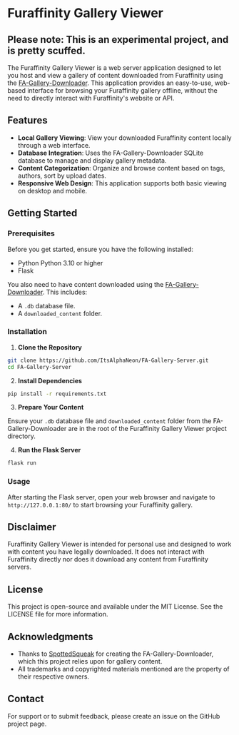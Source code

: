 # Furaffinity Gallery Viewer
## Please note: This is an experimental project, and is pretty scuffed.

The Furaffinity Gallery Viewer is a web server application designed to let you host and view a gallery of content downloaded from Furaffinity using the [FA-Gallery-Downloader](https://github.com/SpottedSqueak/FA-Gallery-Downloader). This application provides an easy-to-use, web-based interface for browsing your Furaffinity gallery offline, without the need to directly interact with Furaffinity's website or API.

## Features

- **Local Gallery Viewing**: View your downloaded Furaffinity content locally through a web interface.
- **Database Integration**: Uses the FA-Gallery-Downloader SQLite database to manage and display gallery metadata.
- **Content Categorization**: Organize and browse content based on tags, authors, sort by upload dates.
- **Responsive Web Design**: This application supports both basic viewing on desktop and mobile.

## Getting Started

### Prerequisites

Before you get started, ensure you have the following installed:
- Python Python 3.10 or higher
- Flask

You also need to have content downloaded using the [FA-Gallery-Downloader](https://github.com/SpottedSqueak/FA-Gallery-Downloader). This includes:
- A `.db` database file.
- A `downloaded_content` folder.

### Installation

1. **Clone the Repository**

```bash
git clone https://github.com/ItsAlphaNeon/FA-Gallery-Server.git
cd FA-Gallery-Server
```

2. **Install Dependencies**

```bash
pip install -r requirements.txt
```

3. **Prepare Your Content**

Ensure your `.db` database file and `downloaded_content` folder from the FA-Gallery-Downloader are in the root of the Furaffinity Gallery Viewer project directory.

4. **Run the Flask Server**

```bash
flask run
```

### Usage

After starting the Flask server, open your web browser and navigate to `http://127.0.0.1:80/` to start browsing your Furaffinity gallery.

## Disclaimer

Furaffinity Gallery Viewer is intended for personal use and designed to work with content you have legally downloaded. It does not interact with Furaffinity directly nor does it download any content from Furaffinity servers.

## License

This project is open-source and available under the MIT License. See the LICENSE file for more information.

## Acknowledgments

- Thanks to [SpottedSqueak](https://github.com/SpottedSqueak) for creating the FA-Gallery-Downloader, which this project relies upon for gallery content.
- All trademarks and copyrighted materials mentioned are the property of their respective owners.

## Contact

For support or to submit feedback, please create an issue on the GitHub project page.
